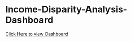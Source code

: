 # Income-Disparity-Analysis-Dashboard

[Click Here to view Dashboard](https://public.tableau.com/views/Income_Analysis_17276481862700/Income_Analysis?:language=en-US&publish=yes&:sid=&:redirect=auth&:display_count=n&:origin=viz_share_link)

